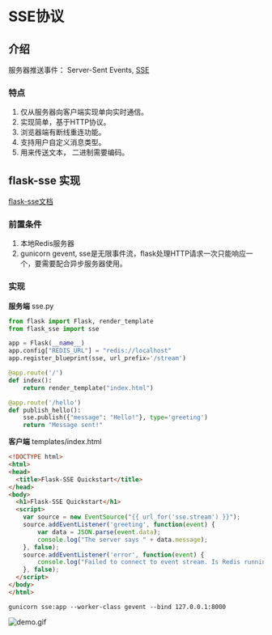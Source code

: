 # SSE协议

## 介绍
服务器推送事件： Server-Sent Events, [SSE](https://html.spec.whatwg.org/multipage/server-sent-events.html)

### 特点
1. 仅从服务器向客户端实现单向实时通信。
2. 实现简单，基于HTTP协议。
3. 浏览器端有断线重连功能。
4. 支持用户自定义消息类型。
5. 用来传送文本， 二进制需要编码。

## flask-sse 实现
[flask-sse文档](https://flask-sse.readthedocs.io/)
### 前置条件
1. 本地Redis服务器
2. gunicorn gevent, sse是无限事件流，flask处理HTTP请求一次只能响应一个，要需要配合异步服务器使用。

### 实现
**服务端** sse.py
```python
from flask import Flask, render_template
from flask_sse import sse

app = Flask(__name__)
app.config["REDIS_URL"] = "redis://localhost"
app.register_blueprint(sse, url_prefix='/stream')

@app.route('/')
def index():
    return render_template("index.html")

@app.route('/hello')
def publish_hello():
    sse.publish({"message": "Hello!"}, type='greeting')
    return "Message sent!"
```

**客户端**
templates/index.html
```html
<!DOCTYPE html>
<html>
<head>
  <title>Flask-SSE Quickstart</title>
</head>
<body>
  <h1>Flask-SSE Quickstart</h1>
  <script>
    var source = new EventSource("{{ url_for('sse.stream') }}");
    source.addEventListener('greeting', function(event) {
        var data = JSON.parse(event.data);
        console.log("The server says " + data.message);
    }, false);
    source.addEventListener('error', function(event) {
        console.log("Failed to connect to event stream. Is Redis running?");
    }, false);
  </script>
</body>
</html>
```

```gunicorn sse:app --worker-class gevent --bind 127.0.0.1:8000```

![demo.gif](demo.gif)
